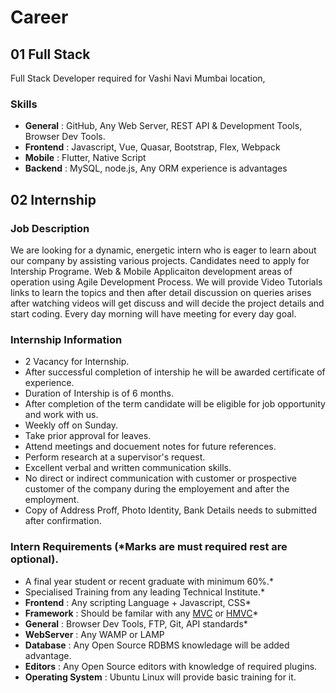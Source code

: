 # Career

## 01 Full Stack

Full Stack Developer required for Vashi Navi Mumbai location,

### Skills

- **General** : GitHub, Any Web Server, REST API & Development Tools, Browser Dev Tools.
- **Frontend** : Javascript, Vue, Quasar, Bootstrap, Flex, Webpack
- **Mobile** : Flutter, Native Script
- **Backend** : MySQL, node.js, Any ORM experience is advantages

## 02 Internship

### Job Description

We are looking for a dynamic, energetic intern who is eager to learn about our company by assisting various projects. Candidates need to apply for Intership Programe. Web & Mobile Applicaiton development areas of operation using Agile Development Process. We will provide Video Tutorials links to learn the topics and then after detail discussion on queries arises after watching videos will get discuss and will decide the project details and start coding. Every day morning will have meeting for every day goal.

### Internship Information

- 2 Vacancy for Internship.
- After successful completion of intership he will be awarded certificate of experience.
- Duration of Intership is of 6 months.
- After completion of the term candidate will be eligible for job opportunity and work with us.
- Weekly off on Sunday.
- Take prior approval for leaves.
- Attend meetings and docuement notes for future references.
- Perform research at a supervisor's request.
- Excellent verbal and written communication skills.
- No direct or indirect communication with customer or prospective customer of the company during the employement and after the employment.
- Copy of Address Proff, Photo Identity, Bank Details needs to submitted after confirmation.

### Intern Requirements (\*Marks are must required rest are optional).

- A final year student or recent graduate with minimum 60%.\*
- Specialised Training from any leading Technical Institute.\*
- **Frontend** : Any scripting Language + Javascript, CSS\*
- **Framework** : Should be familar with any [MVC](https://en.wikipedia.org/wiki/Model%E2%80%93view%E2%80%93controller) or [HMVC](https://www.youtube.com/watch?v=8fy8E_C5_qQ&list=PLBEpR3pmwCawDZ6FgNYoyvicEz4HrJPec)\*
- **General** : Browser Dev Tools, FTP, Git, API standards\*
- **WebServer** : Any WAMP or LAMP
- **Database** : Any Open Source RDBMS knowledage will be added advantage.
- **Editors** : Any Open Source editors with knowledge of required plugins.
- **Operating System** : Ubuntu Linux will provide basic training for it.
